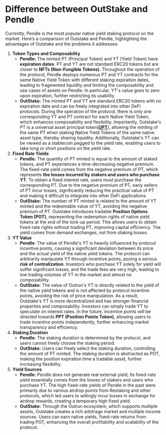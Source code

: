 # Difference between OutStake and Pendle

Currently, Pendle is the most popular native yield staking protocol on the market. Here’s a comparison of Outstake and Pendle, highlighting the advantages of Outstake and the problems it addresses:

1. **Token Types and Composability**
   * **Pendle:** The minted PT (Principal Token) and YT (Yield Token) have **expiration dates**. PT and YT are not standard ERC20 tokens but are closer to **NFTs (Non-Fungible Tokens)**. Throughout the operation of the protocol, Pendle deploys numerous PT and YT contracts for the same Native Yield Token with different staking expiration dates, leading to fragmented liquidity and limiting the composability and use cases of assets on Pendle. In particular, YT's value goes to zero upon expiration, further restricting its usability.
   * **OutStake:** The minted PT and YT are standard ERC20 tokens with no expiration date and can be freely integrated into other DeFi protocols. During the operation of the protocol, there is only one corresponding YT and PT contract for each Native Yield Token, which enhances composability and flexibility. Importantly, Outstake's PT is a universal asset principal token([**UPT**](yield-tokenization/pt.md)), allowing the minting of the same PT when staking Native Yield Tokens of the same native asset type, thereby sharing liquidity. Additionally, Outstake's YT can be viewed as a stablecoin pegged to the yield rate, enabling users to take long or short positions on the yield rate.
2. **Fixed Rate Yields**
   * **Pendle:** The quantity of PT minted is equal to the amount of staked tokens, and PT experiences a time-decreasing negative premium. The fixed-rate yield comes from the negative premium of PT, which represents **the losses incurred by stakers and users who purchase YT**. To obtain a fixed interest rate, users must purchase the corresponding PT. Due to the negative premium of PT, early sellers of PT incur losses, significantly reducing the practical value of PT and making it difficult to integrate into other DeFi applications.
   * **OutStake:** The number of PT minted is related to the amount of YT minted and the redeemable value of YT, avoiding the negative premium of PT. Outstake introduces tradable **Position Options Token (POT)**, representing the redemption rights of native yield tokens at the end of the lock-up period. This allows users to obtain fixed-rate rights without trading PT, improving capital efficiency. The yield comes from demand exchanges, not from staking losses.
3. **YT Value**
   * **Pendle**: The value of Pendle's YT is heavily influenced by protocol incentive points, causing a significant deviation between its price and the actual yield of the native yield tokens. The protocol can arbitrarily manipulate YT through incentive points, posing a serious **risk of centralization**. Investors who purchase YT solely for yield will suffer significant losses, and the trade fees are very high, leading to low trading volumes of YT in the market and almost no composability.
   * **OutStake**: The value of Outrun's YT is directly related to the yield of the native yield tokens and is not affected by protocol incentive points, avoiding the risk of price manipulation. As a result, Outstake's YT is more decentralized and has stronger financial properties and composability. Investors can simply trade YT to speculate on interest rates. In the future, incentive points will be directed towards **PPT (Position Points Token)**, allowing users to trade incentive points independently, further enhancing market transparency and efficiency.
4. **Staking Duration**
   * **Pendle:** The staking duration is determined by the protocol, and users cannot freely choose the staking period.
   * **OutStake:** Users can freely select the staking duration, controlling the amount of PT minted. The staking duration is abstracted as POT, making the position expiration time a tradable asset, further increasing flexibility.
5. **Yield Sources**
   * **Pendle:** Pendle does not generate real external yield; its fixed-rate yield essentially comes from the losses of stakers and users who purchase YT. The high fixed-rate yields of Pendle in the past were primarily due to various airdrop points from Restaking and other protocols, which led users to willingly incur losses in exchange for airdrop rewards, creating a temporary high fixed yield.
   * **OutStake:** Through the Outrun ecosystem, which supports multiple assets, Outstake creates a rich arbitrage market and multiple income sources. Users can earn native yields, fixed-rate returns from trading POT, enhancing the overall profitability and scalability of the protocol.
